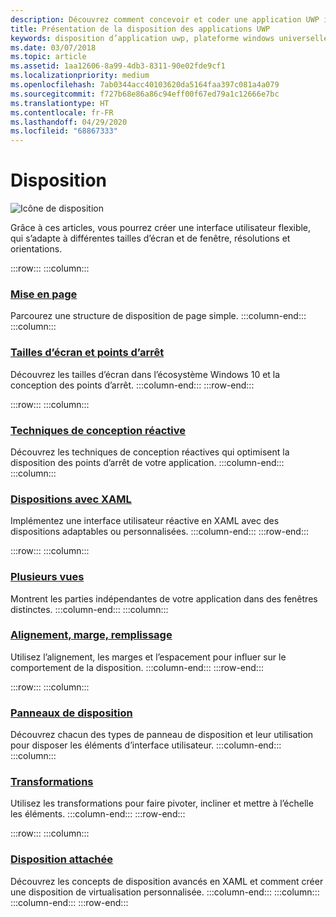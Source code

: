 ```yaml
---
description: Découvrez comment concevoir et coder une application UWP intuitive qui s’affiche parfaitement sur un grand nombre d’appareils et sur des écrans de différentes tailles.
title: Présentation de la disposition des applications UWP
keywords: disposition d’application uwp, plateforme windows universelle, conception d’application, interface
ms.date: 03/07/2018
ms.topic: article
ms.assetid: 1aa12606-8a99-4db3-8311-90e02fde9cf1
ms.localizationpriority: medium
ms.openlocfilehash: 7ab0344acc40103620da5164faa397c081a4a079
ms.sourcegitcommit: f727b68e86a86c94eff00f67ed79a1c12666e7bc
ms.translationtype: HT
ms.contentlocale: fr-FR
ms.lasthandoff: 04/29/2020
ms.locfileid: "68867333"
---
```

# <a name="layout"></a>Disposition

![Icône de disposition](../images/layout-2x.png)

Grâce à ces articles, vous pourrez créer une interface utilisateur flexible, qui s’adapte à différentes tailles d’écran et de fenêtre, résolutions et orientations.

:::row:::
    :::column:::
### <a name="page-layout"></a>[Mise en page](page-layout.md)
Parcourez une structure de disposition de page simple.
    :::column-end:::
    :::column:::
### <a name="screen-sizes-and-breakpoints"></a>[Tailles d’écran et points d’arrêt](screen-sizes-and-breakpoints-for-responsive-design.md)
Découvrez les tailles d’écran dans l’écosystème Windows 10 et la conception des points d’arrêt.
    :::column-end:::
:::row-end:::

:::row:::
    :::column:::
### <a name="responsive-design-techniques"></a>[Techniques de conception réactive](responsive-design.md)
Découvrez les techniques de conception réactives qui optimisent la disposition des points d’arrêt de votre application.
    :::column-end:::
    :::column:::
### <a name="layouts-with-xaml"></a>[Dispositions avec XAML](layouts-with-xaml.md)
Implémentez une interface utilisateur réactive en XAML avec des dispositions adaptables ou personnalisées.
    :::column-end:::
:::row-end:::

:::row:::
    :::column:::
### <a name="multiple-views"></a>[Plusieurs vues](show-multiple-views.md)
Montrent les parties indépendantes de votre application dans des fenêtres distinctes.
    :::column-end:::
    :::column:::
### <a name="alignment-margin-padding"></a>[Alignement, marge, remplissage](alignment-margin-padding.md)
Utilisez l’alignement, les marges et l’espacement pour influer sur le comportement de la disposition.
    :::column-end:::
:::row-end:::

:::row:::
    :::column:::
### <a name="layout-panels"></a>[Panneaux de disposition](layout-panels.md)
Découvrez chacun des types de panneau de disposition et leur utilisation pour disposer les éléments d’interface utilisateur.
    :::column-end:::
    :::column:::
### <a name="transforms"></a>[Transformations](transforms.md)
Utilisez les transformations pour faire pivoter, incliner et mettre à l’échelle les éléments.
    :::column-end:::
:::row-end:::

:::row:::
    :::column:::
### <a name="attached-layouts"></a>[Disposition attachée](attached-layouts.md)
Découvrez les concepts de disposition avancés en XAML et comment créer une disposition de virtualisation personnalisée.
    :::column-end:::
    :::column:::
    :::column-end:::
:::row-end:::

